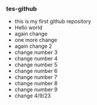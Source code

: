 ### tes-github
* this is my first github repository
* Hello world
* again change
* one more change
* again change 2
* change number 3
* change number 4
* change number 5
* change number 6
* change number 7
* change number 8
* change number 9
* change 4/9/23